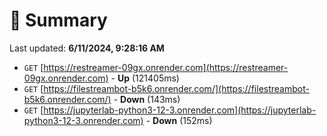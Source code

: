 # 📖 Summary
Last updated: **6/11/2024, 9:28:16 AM**

- `GET` [https://restreamer-09gx.onrender.com](https://restreamer-09gx.onrender.com) - **Up** (121405ms)
- `GET` [https://filestreambot-b5k6.onrender.com/](https://filestreambot-b5k6.onrender.com/) - **Down** (143ms)
- `GET` [https://jupyterlab-python3-12-3.onrender.com](https://jupyterlab-python3-12-3.onrender.com) - **Down** (152ms)
